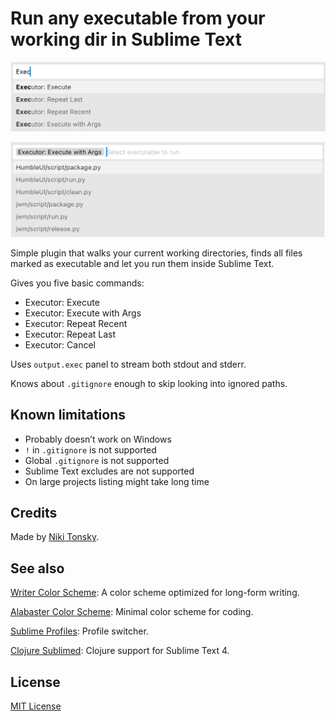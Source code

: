 # Run any executable from your working dir in Sublime Text

![](./screenshots/commands.png)

![](./screenshots/run.png)

Simple plugin that walks your current working directories, finds all files marked as executable and let you run them inside Sublime Text.

Gives you five basic commands:

- Executor: Execute
- Executor: Execute with Args
- Executor: Repeat Recent
- Executor: Repeat Last
- Executor: Cancel

Uses `output.exec` panel to stream both stdout and stderr.

Knows about `.gitignore` enough to skip looking into ignored paths.

## Known limitations

- Probably doesn’t work on Windows
- `!` in `.gitignore` is not supported
- Global `.gitignore` is not supported
- Sublime Text excludes are not supported
- On large projects listing might take long time

## Credits

Made by [Niki Tonsky](https://twitter.com/nikitonsky).

## See also

[Writer Color Scheme](https://github.com/tonsky/sublime-scheme-writer): A color scheme optimized for long-form writing.

[Alabaster Color Scheme](https://github.com/tonsky/sublime-scheme-alabaster): Minimal color scheme for coding.

[Sublime Profiles](https://github.com/tonsky/sublime-profiles): Profile switcher.

[Clojure Sublimed](https://github.com/tonsky/clojure-sublimed):  Clojure support for Sublime Text 4.

## License

[MIT License](./LICENSE.txt)
